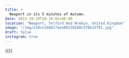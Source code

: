 ```yaml
---
title: >
  Newport in its 5 minutes of Autumn.
date: 2015-10-28T10:18:02+00:00
location: "Newport, Telford And Wrekin, United Kingdom"
image: "/img/e10ce168017aea80239280c5f9b15f91.jpg"
draft: false
instagram: true
---
```


{{<photo src="/img/e10ce168017aea80239280c5f9b15f91.jpg">}}
